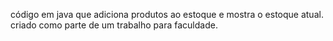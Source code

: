 código em java que adiciona produtos ao estoque e mostra o estoque atual.
criado como parte de um trabalho para faculdade.
